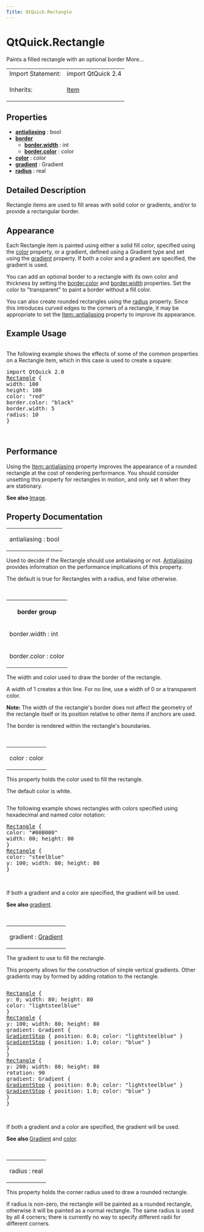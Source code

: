 ```yaml
---
Title: QtQuick.Rectangle
---
```


# QtQuick.Rectangle

<span class="subtitle"></span>
<!-- $$$Rectangle-brief -->
<p>Paints a filled rectangle with an optional border More...</p>
<!-- @@@Rectangle -->
<table class="alignedsummary">
<tr><td class="memItemLeft rightAlign topAlign"> Import Statement:</td><td class="memItemRight bottomAlign"> import QtQuick 2.4</td></tr><tr><td class="memItemLeft rightAlign topAlign"> Inherits:</td><td class="memItemRight bottomAlign"> <p><a href="QtQuick.Item.md">Item</a></p>
</td></tr></table><ul>
</ul>
<h2 id="properties">Properties</h2>
<ul>
<li class="fn"><b><b><a href="#antialiasing-prop">antialiasing</a></b></b> : bool</li>
<li class="fn"><b><b><a href="#border-prop">border</a></b></b><ul>
<li class="fn"><b><b><a href="#border.width-prop">border.width</a></b></b> : int</li>
<li class="fn"><b><b><a href="#border.color-prop">border.color</a></b></b> : color</li>
</ul>
</li>
<li class="fn"><b><b><a href="#color-prop">color</a></b></b> : color</li>
<li class="fn"><b><b><a href="#gradient-prop">gradient</a></b></b> : Gradient</li>
<li class="fn"><b><b><a href="#radius-prop">radius</a></b></b> : real</li>
</ul>
<!-- $$$Rectangle-description -->
<h2 id="details">Detailed Description</h2>
</p>
<p>Rectangle items are used to fill areas with solid color or gradients, and/or to provide a rectangular border.</p>
<h2 id="appearance">Appearance</h2>
<p>Each Rectangle item is painted using either a solid fill color, specified using the <a href="#color-prop">color</a> property, or a gradient, defined using a Gradient type and set using the <a href="#gradient-prop">gradient</a> property. If both a color and a gradient are specified, the gradient is used.</p>
<p>You can add an optional border to a rectangle with its own color and thickness by setting the <a href="#border.color-prop">border.color</a> and <a href="#border.width-prop">border.width</a> properties. Set the color to &quot;transparent&quot; to paint a border without a fill color.</p>
<p>You can also create rounded rectangles using the <a href="#radius-prop">radius</a> property. Since this introduces curved edges to the corners of a rectangle, it may be appropriate to set the <a href="QtQuick.Item.md#antialiasing-prop">Item::antialiasing</a> property to improve its appearance.</p>
<h2 id="example-usage">Example Usage</h2>
<p><img src="https://assets.ubuntu.com/v1/fb6cea37-declarative-rect.png" alt="" /></p>
<p>The following example shows the effects of some of the common properties on a Rectangle item, which in this case is used to create a square:</p>
<pre class="qml">import QtQuick 2.0
<span class="type"><a href="index.html">Rectangle</a></span> {
<span class="name">width</span>: <span class="number">100</span>
<span class="name">height</span>: <span class="number">100</span>
<span class="name">color</span>: <span class="string">&quot;red&quot;</span>
<span class="name">border</span>.color: <span class="string">&quot;black&quot;</span>
<span class="name">border</span>.width: <span class="number">5</span>
<span class="name">radius</span>: <span class="number">10</span>
}</pre>
<br style="clear: both" />
<h2 id="performance">Performance</h2>
<p>Using the <a href="QtQuick.Item.md#antialiasing-prop">Item::antialiasing</a> property improves the appearance of a rounded rectangle at the cost of rendering performance. You should consider unsetting this property for rectangles in motion, and only set it when they are stationary.</p>
<p><b>See also </b><a href="QtQuick.qtquick-imageelements-example.md#image">Image</a>.</p>
<!-- @@@Rectangle -->
<h2>Property Documentation</h2>
<!-- $$$antialiasing -->
<table class="qmlname"><tr valign="top" id="antialiasing-prop"><td class="tblQmlPropNode"><p><span class="name">antialiasing</span> : <span class="type">bool</span></p></td></tr></table><p>Used to decide if the Rectangle should use antialiasing or not. <a href="QtQuick.qtquick-visualcanvas-scenegraph-renderer.md#antialiasing">Antialiasing</a> provides information on the performance implications of this property.</p>
<p>The default is true for Rectangles with a radius, and false otherwise.</p>
<!-- @@@antialiasing -->
<br/>
<!-- $$$border -->
<table class="qmlname"><tr valign="top" id="border-prop"><th class="centerAlign"><p><b>border group</b></p></th></tr><tr valign="top" id="border.width-prop"><td class="tblQmlPropNode"><p><span class="name">border.width</span> : <span class="type">int</span></p></td></tr><tr valign="top" id="border.color-prop"><td class="tblQmlPropNode"><p><span class="name">border.color</span> : <span class="type">color</span></p></td></tr></table><p>The width and color used to draw the border of the rectangle.</p>
<p>A width of 1 creates a thin line. For no line, use a width of 0 or a transparent color.</p>
<p><b>Note: </b>The width of the rectangle's border does not affect the geometry of the rectangle itself or its position relative to other items if anchors are used.</p><p>The border is rendered within the rectangle's boundaries.</p>
<!-- @@@border -->
<br/>
<!-- $$$color -->
<table class="qmlname"><tr valign="top" id="color-prop"><td class="tblQmlPropNode"><p><span class="name">color</span> : <span class="type">color</span></p></td></tr></table><p>This property holds the color used to fill the rectangle.</p>
<p>The default color is white.</p>
<p><img src="https://assets.ubuntu.com/v1/34807d0f-rect-color.png" alt="" /></p>
<p>The following example shows rectangles with colors specified using hexadecimal and named color notation:</p>
<pre class="qml"><span class="type"><a href="index.html">Rectangle</a></span> {
<span class="name">color</span>: <span class="string">&quot;#00B000&quot;</span>
<span class="name">width</span>: <span class="number">80</span>; <span class="name">height</span>: <span class="number">80</span>
}
<span class="type"><a href="index.html">Rectangle</a></span> {
<span class="name">color</span>: <span class="string">&quot;steelblue&quot;</span>
<span class="name">y</span>: <span class="number">100</span>; <span class="name">width</span>: <span class="number">80</span>; <span class="name">height</span>: <span class="number">80</span>
}</pre>
<br style="clear: both" /><p>If both a gradient and a color are specified, the gradient will be used.</p>
<p><b>See also </b><a href="#gradient-prop">gradient</a>.</p>
<!-- @@@color -->
<br/>
<!-- $$$gradient -->
<table class="qmlname"><tr valign="top" id="gradient-prop"><td class="tblQmlPropNode"><p><span class="name">gradient</span> : <span class="type"><a href="QtQuick.Gradient.md">Gradient</a></span></p></td></tr></table><p>The gradient to use to fill the rectangle.</p>
<p>This property allows for the construction of simple vertical gradients. Other gradients may by formed by adding rotation to the rectangle.</p>
<p><img src="https://assets.ubuntu.com/v1/f5c0e9ff-declarative-rect_gradient.png" alt="" /></p>
<pre class="qml"><span class="type"><a href="index.html">Rectangle</a></span> {
<span class="name">y</span>: <span class="number">0</span>; <span class="name">width</span>: <span class="number">80</span>; <span class="name">height</span>: <span class="number">80</span>
<span class="name">color</span>: <span class="string">&quot;lightsteelblue&quot;</span>
}
<span class="type"><a href="index.html">Rectangle</a></span> {
<span class="name">y</span>: <span class="number">100</span>; <span class="name">width</span>: <span class="number">80</span>; <span class="name">height</span>: <span class="number">80</span>
<span class="name">gradient</span>: <span class="name">Gradient</span> {
<span class="type"><a href="QtQuick.GradientStop.md">GradientStop</a></span> { <span class="name">position</span>: <span class="number">0.0</span>; <span class="name">color</span>: <span class="string">&quot;lightsteelblue&quot;</span> }
<span class="type"><a href="QtQuick.GradientStop.md">GradientStop</a></span> { <span class="name">position</span>: <span class="number">1.0</span>; <span class="name">color</span>: <span class="string">&quot;blue&quot;</span> }
}
}
<span class="type"><a href="index.html">Rectangle</a></span> {
<span class="name">y</span>: <span class="number">200</span>; <span class="name">width</span>: <span class="number">80</span>; <span class="name">height</span>: <span class="number">80</span>
<span class="name">rotation</span>: <span class="number">90</span>
<span class="name">gradient</span>: <span class="name">Gradient</span> {
<span class="type"><a href="QtQuick.GradientStop.md">GradientStop</a></span> { <span class="name">position</span>: <span class="number">0.0</span>; <span class="name">color</span>: <span class="string">&quot;lightsteelblue&quot;</span> }
<span class="type"><a href="QtQuick.GradientStop.md">GradientStop</a></span> { <span class="name">position</span>: <span class="number">1.0</span>; <span class="name">color</span>: <span class="string">&quot;blue&quot;</span> }
}
}</pre>
<br style="clear: both" /><p>If both a gradient and a color are specified, the gradient will be used.</p>
<p><b>See also </b><a href="QtQuick.Gradient.md">Gradient</a> and <a href="#color-prop">color</a>.</p>
<!-- @@@gradient -->
<br/>
<!-- $$$radius -->
<table class="qmlname"><tr valign="top" id="radius-prop"><td class="tblQmlPropNode"><p><span class="name">radius</span> : <span class="type">real</span></p></td></tr></table><p>This property holds the corner radius used to draw a rounded rectangle.</p>
<p>If radius is non-zero, the rectangle will be painted as a rounded rectangle, otherwise it will be painted as a normal rectangle. The same radius is used by all 4 corners; there is currently no way to specify different radii for different corners.</p>
<!-- @@@radius -->
<br/>
